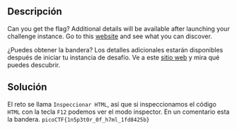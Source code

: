 ## Descripción
Can you get the flag? Additional details will be available after launching your challenge instance. Go to this [website](http://saturn.picoctf.net:60800/) and see what you can discover.

¿Puedes obtener la bandera? Los detalles adicionales estarán disponibles después de iniciar tu instancia de desafío. Ve a este [sitio web](http://saturn.picoctf.net:60800/) y mira qué puedes descubrir.
## Solución
El reto se llama `Inspeccionar HTML`, así que si inspeccionamos el código `HTML` con la tecla `F12` podemos ver el modo inspector. En un comentario esta la bandera.
`picoCTF{1n5p3t0r_0f_h7ml_1fd8425b}`